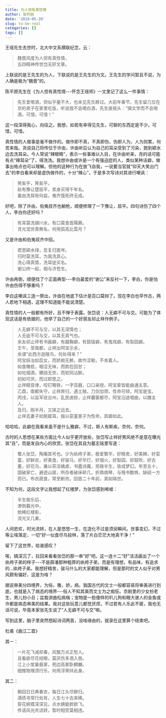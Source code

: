 ```yaml
---
title: 为人但有真性情
author: 张列弛
date: '2019-05-20'
slug: to-be-real
categories: []
tags: []
---
```

王瑶先生去世时，北大中文系撰联纪念，云： 

> 魏晋风度为人但有真性情，  
五四精神传世岂无好文章。  

上联说的是王先生的为人，下联说的是王先生的为文。王先生的学问暂且不说，为人确是极为“魏晋”的。  

陈平原先生在《为人但有真性情---怀念王瑶师》一文里记了这么一件事情：

> 先生爱喝酒，但似乎量不大，也未见先生醉过。大前年春节，先生留几位在京的弟子在家里吃饭，听说我不会喝白酒，先生直摇头：“搞文学而不会喝酒，可惜，可惜！”  

这一段深得我心，向往之。我想，如若有幸得见先生，可聊的东西定是不少。可惜，可惜。  

真性情的人做事是毫不做作的。做作即不真，不真即伪，伪即人为，人为则累，何苦来哉。尧说自己将传位于许由，许由听后认为自己的耳朵受到了污染，跑到颍水边去洗耳朵。今人常说“辣眼睛”，表示一些事难以入目，在许由听来，尧的话可能有点“辣耳朵”了，得洗洗。我想许由或许是一个有强迫症的人，类似某种洁癖，做事出格点也可以理解。但他的这种行为在放飞自我，一说要当官就“仰天大笑出门去”的李白看来却是虚伪做作的，十分“辣心”，于是多次写诗对其进行嘲讽：  

> 笑矣乎，笑矣乎。  
赵有豫让楚屈平，卖身买得千年名。  
巢由洗耳有何益，夷齐饿死终无成。    

好吧，除了许由，伯夷叔齐也躺枪，顺便修理了一下豫让，屈平。四句诗伤了四个人，李白你还好吗？

> 有耳莫洗潁川水，有口莫食首陽蕨。  
含光混世貴無名，何用孤高比雲月？  

又是许由和伯夷叔齐中招。

> 君思颍水绿，忽复归嵩岑。  
归时莫洗耳，为我洗其心。  
洗心得真情，洗耳徒买名。  
谢公终一起，相与济苍生。  

许由再倒，顺便找了个正面典型---李白最爱的“谢公”来反衬一下，李白，你是怕许由伤得不够重吗？

李白这嘲讽三连一祭出，许由在地底下估计是百口莫辩了。现在李白也早作古，两人若地下相遇，这理不知道能不能说清楚。   

真性情的人一般都有所好，且不惮于表露。张岱说：人无癖不可与交。可能为了体现这话是有依据的，他举了自己的一个好朋友祁止祥作例子。    

> 人无癖不可与交，以其无深情也；  
人无疵不可与交，以其无真气也。  
余友祁止祥有书画癖，有蹴鞠癖，有鼓钹癖，有鬼戏癖，有梨园癖。  
壬午，至南都，止祥出阿宝示余，  
余谓“此西方迦陵鸟，何处得来？”  
阿宝妖冶如蕊女，而娇痴无赖，故作涩勒，不肯着人。  
如食橄榄，咽涩无味，而韵在回甘；  
如吃烟酒，鲠詰无奈，而软同沾醉。  
初如可厌，而过即思之。  
止祥精音律，咬钉嚼铁，一字百磨，口口亲授，阿宝辈皆能曲通主意。  
乙酉，南都失守，止祥奔归，遇土贼，刀剑加颈，性命可倾，阿宝是宝。  
丙戌，以监军驻台州，乱民卤掠，止祥囊箧都尽，阿宝沿途唱曲，以膳主人。  
及归，刚半月，又挟之远去。  
止祥去妻子如脱屣耳，独以娈童崽子为性命，其癖如此。   

哈哈哈，此癖在我看来虽不是什么雅癖，不过，斯人有斯疾，奈何，奈何。  

古时的人思想在某些方面比今人似乎更开放些，张岱写止祥好男风绝不是意在曝光其“丑”，而是发自内心的欣赏。张岱在其自为墓志铭里写道：  

> 蜀人张岱，陶庵其号也。少为纨绔子弟，极爱繁华，好精舍，好美婢，好娈童，好鲜衣，好美食，好骏马，好华灯，好烟火，好梨园，好鼓吹，好古董，好花鸟，兼以茶淫橘虐，书蠹诗魔，劳碌半生，皆成梦幻。年至五十，国破家亡，避迹山居，所存者破床碎几，折鼎病琴，与残书数帙，缺砚一方而已。布衣蔬食，常至断炊。回首二十年前，真如隔世。    

不知为何，这段文字让我想起了红楼梦，为张岱感到唏嘘：

> 半生极乐后，  
潦倒暮光中，  
依稀红楼影，  
流光又几重。  

人间悲欢，时光流转，在人是悠悠一生，在造化不过是须臾瞬间。世事变幻，不过等尘埃落定，一切“好一似食尽鸟投林，落了片白茫茫大地真干净！”  

留下了这世界，给谁感叹？

唉，搞深沉了，拉回来看看张岱的那一串“好”吧。这一连十二“好”活活画出了一个纨绔子弟的样子---不是薛潘那种粗莽的纨绔子弟，而是有理想，有品味，有追求的...纨绔子弟。我想好精舍，骏马什么的大家都能理解，但是那时的文人似乎对男风颇有偏好，这是为啥？  

据说审美分四境界，为俗，雅，娇，病。我国古代的文士一般都容易将审美进行到底，也就是入了病态的境界---俗人不知其美而文士为之痴狂。京剧里的少女扮老生，男儿扮小旦；盆栽讲曲松病梅；宠物是一脸傻样的叭儿狗和眼大骇人的金鱼或许都是病态审美的结果。我对这些玩意儿都觉厌烦，不过若有人乐此不疲，我也无话可说，毕竟本家张先生说了“人无癖不可与交”嘛。   

写到这里，脑子里突然想起诗词两首，没啥缘由的，就录在这里算个结束吧。    

杜甫《曲江二首》  

其一：

> 一片花飞减却春，风飘万点正愁人。  
且看欲尽花经眼，莫厌伤多酒入唇。  
江上小堂巢翡翠，苑边高冢卧麒麟。  
细推物理须行乐，何用浮荣绊此身。      

其二：

> 朝回日日典春衣，每日江头尽醉归。  
酒债寻常行处有，人生七十古来稀。  
穿花蛱蝶深深见，点水蜻蜓款款飞。  
传语风光共流转，暂时相赏莫相违。







